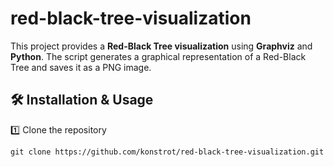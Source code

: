 # red-black-tree-visualization
This project provides a **Red-Black Tree visualization** using **Graphviz** and **Python**. The script generates a graphical representation of a Red-Black Tree and saves it as a PNG image.

## 🛠 Installation & Usage

1️⃣ Clone the repository

`git clone https://github.com/konstrot/red-black-tree-visualization.git`
